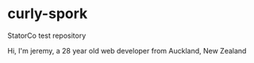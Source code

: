 # curly-spork
StatorCo test repository

Hi, I'm jeremy, a 28 year old web developer from Auckland, New Zealand
